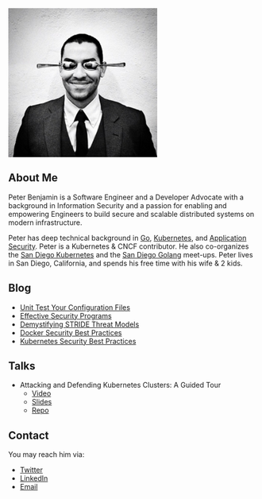 <img src="profile.jpg" alt="Profile photo" width="300" align="center" />

## About Me

Peter Benjamin is a Software Engineer and a Developer Advocate with a background
in Information Security and a passion for enabling and empowering Engineers to
build secure and scalable distributed systems on modern infrastructure.

Peter has deep technical background in [Go](https://golang.org),
[Kubernetes](https://kubernetes.io), and
[Application Security](https://en.wikipedia.org/wiki/Application_security).
Peter is a Kubernetes & CNCF contributor. He also co-organizes the
[San Diego Kubernetes](https://www.meetup.com/San-Diego-Kubernetes-Meetup/) and
the [San Diego Golang](https://www.meetup.com/sdgophers/) meet-ups. Peter lives
in San Diego, California, and spends his free time with his wife & 2 kids.

## Blog

- [Unit Test Your Configuration Files](blog/unit-test-your-configuration-files.md)
- [Effective Security Programs](blog/effective-security-programs.md)
- [Demystifying STRIDE Threat Models](blog/demystifying-stride-threat-models.md)
- [Docker Security Best Practices](blog/docker-security-best-practices.md)
- [Kubernetes Security Best Practices](blog/kubernetes-security-best-practices.md)

## Talks

- Attacking and Defending Kubernetes Clusters: A Guided Tour
  - [Video](https://www.youtube.com/watch?v=UdMFTdeAL1s)
  - [Slides](https://kccncna19.sched.com/event/Uaew)
  - [Repo](https://github.com/securekubernetes/securekubernetes)

## Contact

You may reach him via:

- [Twitter](https://twitter.com/petermbenjamin)
- [LinkedIn](https://linkedin.com/in/pbnj)
- [Email](mailto:petermbenjamin@protonmail.com)
